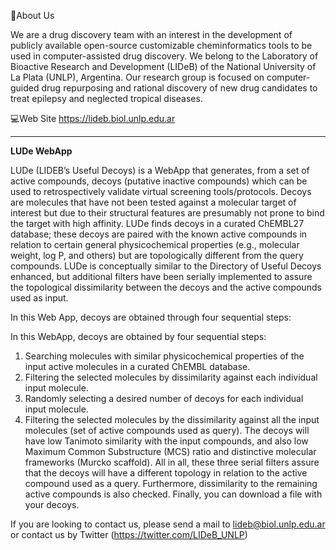 📌About Us

We are a drug discovery team with an interest in the development of publicly available open-source customizable cheminformatics tools
to be used in computer-assisted drug discovery. We belong to the Laboratory of Bioactive Research and Development (LIDeB) of the
National University of La Plata (UNLP), Argentina. Our research group is focused on computer-guided drug repurposing and rational discovery
of new drug candidates to treat epilepsy and neglected tropical diseases.

💻Web Site https://lideb.biol.unlp.edu.ar



-------------------------------------------------------------------------------------------------

**LUDe WebApp**

LUDe (LIDEB’s Useful Decoys) is a WebApp that generates, from a set of active compounds, decoys (putative inactive compounds) which
can be used to retrospectively validate virtual screening tools/protocols. Decoys are molecules that have not been tested against
a molecular target of interest but due to their structural features are presumably not prone to bind the target with high affinity.
LUDe finds decoys in a curated ChEMBL27 database; these decoys are paired with the known active compounds in relation to certain
general physicochemical properties (e.g., molecular weight, log P, and others) but are topologically different from the query compounds.
LUDe is conceptually similar to the Directory of Useful Decoys enhanced, but additional filters have been serially implemented
to assure the topological dissimilarity between the decoys and the active compounds used as input.

In this Web App, decoys are obtained through four sequential steps:

In this WebApp, decoys are obtained by four sequential steps:

1) Searching molecules with similar physicochemical properties of the input active molecules in a curated ChEMBL database.
2) Filtering the selected molecules by dissimilarity against each individual input molecule.
3) Randomly selecting a desired number of decoys for each individual input molecule.
4) Filtering the selected molecules by the dissimilarity against all the input molecules (set of active compounds used as query). The decoys will have low Tanimoto similarity with the input compounds, and also low Maximum Common Substructure (MCS) ratio and distinctive molecular frameworks (Murcko scaffold). All in all, these three serial filters assure that the decoys will have a different topology in relation to the active compound used as a query. Furthermore, dissimilarity to the remaining active compounds is also checked. Finally, you can download a file with your decoys.

If you are looking to contact us, please send a mail to lideb@biol.unlp.edu.ar or contact us by Twitter (https://twitter.com/LIDeB_UNLP)
